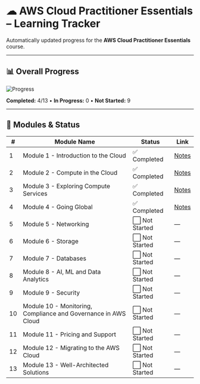 # ☁ AWS Cloud Practitioner Essentials – Learning Tracker

Automatically updated progress for the **AWS Cloud Practitioner Essentials** course.

***

## 📊 Overall Progress
![Progress](https://img.shields.io/badge/Progress-30%25-blue)

**Completed:** 4/13 • **In Progress:** 0 • **Not Started:** 9

***

## 📂 Modules & Status
| #  | Module Name | Status | Link |
|----|-------------|--------|------|
| 1 | Module 1 - Introduction to the Cloud | ✅ Completed | [Notes](<modules/module01.md>) |
| 2 | Module 2 - Compute in the Cloud | ✅ Completed | [Notes](<modules/module02.md>) |
| 3 | Module 3 - Exploring Compute Services | ✅ Completed | [Notes](<modules/module03.md>) |
| 4 | Module 4 - Going Global | ✅ Completed | [Notes](<modules/module04.md>) |
| 5 | Module 5 - Networking | ⬜ Not Started | — |
| 6 | Module 6 - Storage | ⬜ Not Started | — |
| 7 | Module 7 - Databases | ⬜ Not Started | — |
| 8 | Module 8 - AI, ML and Data Analytics | ⬜ Not Started | — |
| 9 | Module 9 - Security | ⬜ Not Started | — |
| 10 | Module 10 - Monitoring, Compliance and Governance in AWS Cloud | ⬜ Not Started | — |
| 11 | Module 11 - Pricing and Support | ⬜ Not Started | — |
| 12 | Module 12 - Migrating to the AWS Cloud | ⬜ Not Started | — |
| 13 | Module 13 - Well-Architected Solutions | ⬜ Not Started | — |
